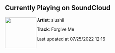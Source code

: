 ## Currently Playing on SoundCloud

[<img align="left" width="100" src="https://i1.sndcdn.com/artworks-egfHBcoGhLFFyvDF-gufkCg-t500x500.jpg">](https://soundcloud.com/slushiimusic/forgive-me-1)

**Artist**: slushii 

**Track**: Forgive Me

Last updated at 07/25/2022 12:16
